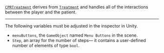 [```CPRTreatment```](https://github.com/CMotley8/First-Aid-Training/blob/fbd0b6dbcfd6fc0de5c2af9fdf740ab95b557441/Assets/Scripts/Treatment%20Type%20and%20Treatment%20Object%20Scripts/CPRTreatment.cs) derives from [```Treatment```](Treatment) and handles all of the interactions between the player and the patient.

***

The following variables must be adjusted in the inspector in Unity.
- ```menuButtons```, the ```GameObject``` named ```Menu Buttons``` in the scene.
- ```Step```, an array for the number of steps— it contains a user-defined number of elements of type ```bool```.